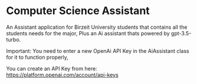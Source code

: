 # Computer Science Assistant
An Assistant application for Birzeit University students that contains all the students needs for the major, Plus an Ai assistant thats powered by gpt-3.5-turbo.

Important: You need to enter a new OpenAi API Key in the AiAssistant class for it to function properly,

You can create an API Key from here: https://platform.openai.com/account/api-keys
